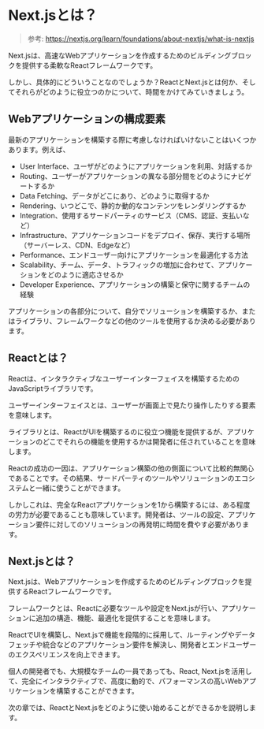 # Next.jsとは？

> 参考: https://nextjs.org/learn/foundations/about-nextjs/what-is-nextjs

Next.jsは、高速なWebアプリケーションを作成するためのビルディングブロックを提供する柔軟なReactフレームワークです。

しかし、具体的にどういうことなのでしょうか？ReactとNext.jsとは何か、そしてそれらがどのように役立つのかについて、時間をかけてみていきましょう。

## Webアプリケーションの構成要素

最新のアプリケーションを構築する際に考慮しなければいけないことはいくつかあります。例えば、

- User Interface、ユーザがどのようにアプリケーションを利用、対話するか
- Routing、ユーザーがアプリケーションの異なる部分間をどのようにナビゲートするか
- Data Fetching、データがどこにあり、どのように取得するか
- Rendering、いつどこで、静的か動的なコンテンツをレンダリングするか
- Integration、使用するサードパーティのサービス（CMS、認証、支払いなど）
- Infrastructure、アプリケーションコードをデプロイ、保存、実行する場所（サーバーレス、CDN、Edgeなど）
- Performance、エンドユーザー向けにアプリケーションを最適化する方法
- Scalability、チーム、データ、トラフィックの増加に合わせて、アプリケーションをどのように適応させるか
- Developer Experience、アプリケーションの構築と保守に関するチームの経験

アプリケーションの各部分について、自分でソリューションを構築するか、またはライブラリ、フレームワークなどの他のツールを使用するか決める必要があります。

## Reactとは？

Reactは、インタラクティブなユーザーインターフェイスを構築するためのJavaScriptライブラリです。

ユーザーインターフェイスとは、ユーザーが画面上で見たり操作したりする要素を意味します。

ライブラリとは、ReactがUIを構築するのに役立つ機能を提供するが、アプリケーションのどこでそれらの機能を使用するかは開発者に任されていることを意味します。

Reactの成功の一因は、アプリケーション構築の他の側面について比較的無関心であることです。その結果、サードパーティのツールやソリューションのエコシステムと一緒に使うことができます。

しかしこれは、完全なReactアプリケーションを1から構築するには、ある程度の労力が必要であることも意味しています。開発者は、ツールの設定、アプリケーション要件に対してのソリューションの再発明に時間を費やす必要があります。

## Next.jsとは？

Next.jsは、Webアプリケーションを作成するためのビルディングブロックを提供するReactフレームワークです。

フレームワークとは、Reactに必要なツールや設定をNext.jsが行い、アプリケーションに追加の構造、機能、最適化を提供することを意味します。

ReactでUIを構築し、Next.jsで機能を段階的に採用して、ルーティングやデータフェッチや統合などのアプリケーション要件を解決し、開発者とエンドユーザーのエクスペリエンスを向上できます。

個人の開発者でも、大規模なチームの一員であっても、React, Next.jsを活用して、完全にインタラクティブで、高度に動的で、パフォーマンスの高いWebアプリケーションを構築することができます。

次の章では、ReactとNext.jsをどのように使い始めることができるかを説明します。
